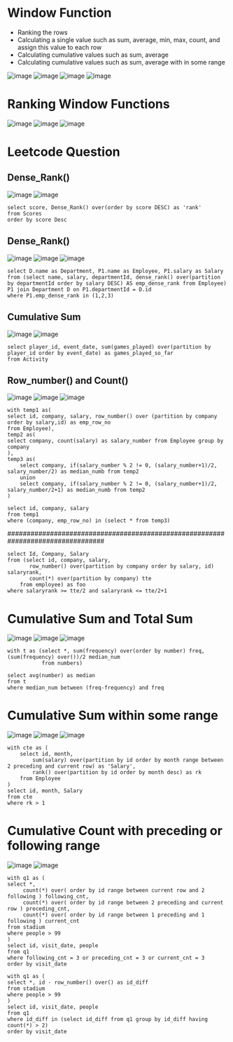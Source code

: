 # Window Function

* Ranking the rows
* Calculating a single value such as sum, average, min, max, count, and assign this value to each row
* Calculating cumulative values such as sum, average
* Calculating cumulative values such as sum, average with in some range


![image](https://user-images.githubusercontent.com/60442877/214994878-6a118c70-e503-4da2-840f-0fe802313aff.png)
![image](https://user-images.githubusercontent.com/60442877/214994989-7a38b4d6-d808-4624-85ff-e97ed0a6cc80.png)
![image](https://user-images.githubusercontent.com/60442877/214995016-e16c5a51-ee14-46ad-a0bf-4c2cddeedc54.png)
![image](https://user-images.githubusercontent.com/60442877/214995078-be024c66-a810-416a-9e87-b324cb7e3d16.png)

# Ranking Window Functions

![image](https://user-images.githubusercontent.com/60442877/214995144-b3e01168-d38f-4b23-a5b4-526461fbf582.png)
![image](https://user-images.githubusercontent.com/60442877/214995179-a94ee988-126c-4beb-a956-7d856bf953f1.png)
![image](https://user-images.githubusercontent.com/60442877/214995208-5f0793b7-ffed-4b1f-8b98-e1236e5ed1b7.png)

# Leetcode Question

## Dense_Rank() 
![image](https://user-images.githubusercontent.com/60442877/213212657-15b5f8ff-a627-489e-ad29-a4721de35f8f.png)
![image](https://user-images.githubusercontent.com/60442877/213212698-979839c8-cba4-4c95-94e7-6bcadda1513f.png)

    select score, Dense_Rank() over(order by score DESC) as 'rank'
    from Scores
    order by score Desc

## Dense_Rank() 
![image](https://user-images.githubusercontent.com/60442877/213300902-54be024a-019c-4076-869b-a9ae7c4ac4d4.png)
![image](https://user-images.githubusercontent.com/60442877/213300952-67dd5f19-6742-4cd2-b1aa-7989c2650a30.png)
![image](https://user-images.githubusercontent.com/60442877/213300992-3d1bbf75-ec6d-4520-9585-0c873dc3015e.png)

    select D.name as Department, P1.name as Employee, P1.salary as Salary
    from (select name, salary, departmentId, dense_rank() over(partition by departmentId order by salary DESC) AS emp_dense_rank from Employee) P1 join Department D on P1.departmentId = D.id
    where P1.emp_dense_rank in (1,2,3)

## Cumulative Sum
![image](https://user-images.githubusercontent.com/60442877/213603725-272fbce1-2166-4910-bb6e-90e735bcd498.png)
![image](https://user-images.githubusercontent.com/60442877/213603742-a7cc6735-b543-4a90-a611-fa38ab9792e6.png)

    select player_id, event_date, sum(games_played) over(partition by player_id order by event_date) as games_played_so_far
    from Activity

## Row_number() and Count()
![image](https://user-images.githubusercontent.com/60442877/213952664-f475bf6c-c16b-4959-8ee1-2b143009ab0a.png)
![image](https://user-images.githubusercontent.com/60442877/213952684-26eb223d-6616-423a-8c8b-61ed2304f855.png)
![image](https://user-images.githubusercontent.com/60442877/213952730-0f1ed531-17fa-4fd7-9173-a23ef5dcb23d.png)

    with temp1 as(
    select id, company, salary, row_number() over (partition by company order by salary,id) as emp_row_no
    from Employee),
    temp2 as(
    select company, count(salary) as salary_number from Employee group by company
    ),
    temp3 as(
        select company, if(salary_number % 2 != 0, (salary_number+1)/2, salary_number/2) as median_numb from temp2
        union
        select company, if(salary_number % 2 != 0, (salary_number+1)/2, salary_number/2+1) as median_numb from temp2
    )
    
    select id, company, salary
    from temp1
    where (company, emp_row_no) in (select * from temp3)

#################################################################################

    select Id, Company, Salary
    from (select id, company, salary, 
           row_number() over(partition by company order by salary, id) salaryrank, 
           count(*) over(partition by company) tte 
        from employee) as foo
    where salaryrank >= tte/2 and salaryrank <= tte/2+1

# Cumulative Sum and Total Sum

![image](https://user-images.githubusercontent.com/60442877/214458582-d64ece44-a014-433f-b7f3-5c1af28d6358.png)
![image](https://user-images.githubusercontent.com/60442877/214458591-ca227946-8a7d-4165-9598-e250d4e0567c.png)
![image](https://user-images.githubusercontent.com/60442877/214458533-f4c090f2-13bb-43b7-ad30-1452546326cd.png)

    with t as (select *, sum(frequency) over(order by number) freq, (sum(frequency) over())/2 median_num
               from numbers)

    select avg(number) as median
    from t
    where median_num between (freq-frequency) and freq


# Cumulative Sum within some range

![image](https://user-images.githubusercontent.com/60442877/215009197-b7511934-14e9-4e7e-b075-db86dfaa8bf9.png)
![image](https://user-images.githubusercontent.com/60442877/215009252-ae6d1f04-ca6c-49e7-a2a5-c440e25d9a5c.png)
![image](https://user-images.githubusercontent.com/60442877/215009262-299006e1-9705-405c-ba13-e5ccaa0b9806.png)

    with cte as (
        select id, month, 
            sum(salary) over(partition by id order by month range between 2 preceding and current row) as 'Salary',
            rank() over(partition by id order by month desc) as rk
        from Employee
    )
    select id, month, Salary
    from cte 
    where rk > 1
    
# Cumulative Count with preceding or following range

![image](https://user-images.githubusercontent.com/60442877/217099861-0f186a35-b55c-4646-b81a-99245af5a044.png)
![image](https://user-images.githubusercontent.com/60442877/217099879-5995f479-e792-4d30-bbdc-2ba6c35c1bfe.png)

    with q1 as (
    select *, 
         count(*) over( order by id range between current row and 2 following ) following_cnt,
         count(*) over( order by id range between 2 preceding and current row ) preceding_cnt,
         count(*) over( order by id range between 1 preceding and 1 following ) current_cnt
    from stadium
    where people > 99
    )
    select id, visit_date, people
    from q1
    where following_cnt = 3 or preceding_cnt = 3 or current_cnt = 3
    order by visit_date

    with q1 as (
    select *, id - row_number() over() as id_diff
    from stadium
    where people > 99
    )
    select id, visit_date, people
    from q1
    where id_diff in (select id_diff from q1 group by id_diff having count(*) > 2)
    order by visit_date
